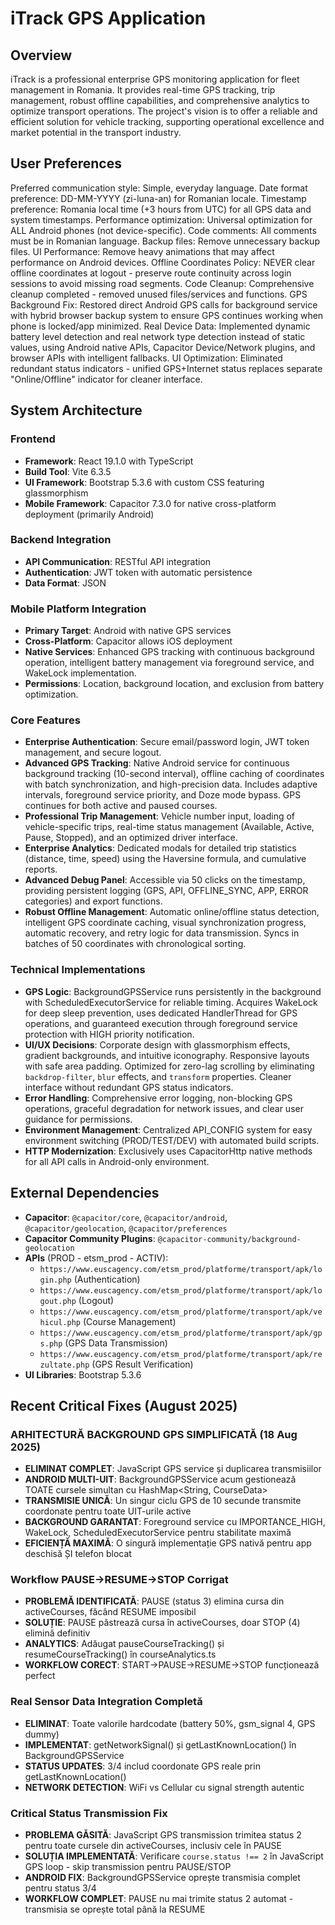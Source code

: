 # iTrack GPS Application

## Overview
iTrack is a professional enterprise GPS monitoring application for fleet management in Romania. It provides real-time GPS tracking, trip management, robust offline capabilities, and comprehensive analytics to optimize transport operations. The project's vision is to offer a reliable and efficient solution for vehicle tracking, supporting operational excellence and market potential in the transport industry.

## User Preferences
Preferred communication style: Simple, everyday language.
Date format preference: DD-MM-YYYY (zi-luna-an) for Romanian locale.
Timestamp preference: Romania local time (+3 hours from UTC) for all GPS data and system timestamps.
Performance optimization: Universal optimization for ALL Android phones (not device-specific).
Code comments: All comments must be in Romanian language.
Backup files: Remove unnecessary backup files.
UI Performance: Remove heavy animations that may affect performance on Android devices.
Offline Coordinates Policy: NEVER clear offline coordinates at logout - preserve route continuity across login sessions to avoid missing road segments.
Code Cleanup: Comprehensive cleanup completed - removed unused files/services and functions.
GPS Background Fix: Restored direct Android GPS calls for background service with hybrid browser backup system to ensure GPS continues working when phone is locked/app minimized.
Real Device Data: Implemented dynamic battery level detection and real network type detection instead of static values, using Android native APIs, Capacitor Device/Network plugins, and browser APIs with intelligent fallbacks.
UI Optimization: Eliminated redundant status indicators - unified GPS+Internet status replaces separate "Online/Offline" indicator for cleaner interface.

## System Architecture

### Frontend
- **Framework**: React 19.1.0 with TypeScript
- **Build Tool**: Vite 6.3.5
- **UI Framework**: Bootstrap 5.3.6 with custom CSS featuring glassmorphism
- **Mobile Framework**: Capacitor 7.3.0 for native cross-platform deployment (primarily Android)

### Backend Integration
- **API Communication**: RESTful API integration
- **Authentication**: JWT token with automatic persistence
- **Data Format**: JSON

### Mobile Platform Integration
- **Primary Target**: Android with native GPS services
- **Cross-Platform**: Capacitor allows iOS deployment
- **Native Services**: Enhanced GPS tracking with continuous background operation, intelligent battery management via foreground service, and WakeLock implementation.
- **Permissions**: Location, background location, and exclusion from battery optimization.

### Core Features
- **Enterprise Authentication**: Secure email/password login, JWT token management, and secure logout.
- **Advanced GPS Tracking**: Native Android service for continuous background tracking (10-second interval), offline caching of coordinates with batch synchronization, and high-precision data. Includes adaptive intervals, foreground service priority, and Doze mode bypass. GPS continues for both active and paused courses.
- **Professional Trip Management**: Vehicle number input, loading of vehicle-specific trips, real-time status management (Available, Active, Pause, Stopped), and an optimized driver interface.
- **Enterprise Analytics**: Dedicated modals for detailed trip statistics (distance, time, speed) using the Haversine formula, and cumulative reports.
- **Advanced Debug Panel**: Accessible via 50 clicks on the timestamp, providing persistent logging (GPS, API, OFFLINE_SYNC, APP, ERROR categories) and export functions.
- **Robust Offline Management**: Automatic online/offline status detection, intelligent GPS coordinate caching, visual synchronization progress, automatic recovery, and retry logic for data transmission. Syncs in batches of 50 coordinates with chronological sorting.

### Technical Implementations
- **GPS Logic**: BackgroundGPSService runs persistently in the background with ScheduledExecutorService for reliable timing. Acquires WakeLock for deep sleep prevention, uses dedicated HandlerThread for GPS operations, and guaranteed execution through foreground service protection with HIGH priority notification.
- **UI/UX Decisions**: Corporate design with glassmorphism effects, gradient backgrounds, and intuitive iconography. Responsive layouts with safe area padding. Optimized for zero-lag scrolling by eliminating `backdrop-filter`, `blur` effects, and `transform` properties. Cleaner interface without redundant GPS status indicators.
- **Error Handling**: Comprehensive error logging, non-blocking GPS operations, graceful degradation for network issues, and clear user guidance for permissions.
- **Environment Management**: Centralized API_CONFIG system for easy environment switching (PROD/TEST/DEV) with automated build scripts.
- **HTTP Modernization**: Exclusively uses CapacitorHttp native methods for all API calls in Android-only environment.

## External Dependencies
- **Capacitor**: `@capacitor/core`, `@capacitor/android`, `@capacitor/geolocation`, `@capacitor/preferences`
- **Capacitor Community Plugins**: `@capacitor-community/background-geolocation`
- **APIs** (PROD - etsm_prod - ACTIV):
    - `https://www.euscagency.com/etsm_prod/platforme/transport/apk/login.php` (Authentication)
    - `https://www.euscagency.com/etsm_prod/platforme/transport/apk/logout.php` (Logout)
    - `https://www.euscagency.com/etsm_prod/platforme/transport/apk/vehicul.php` (Course Management)
    - `https://www.euscagency.com/etsm_prod/platforme/transport/apk/gps.php` (GPS Data Transmission)
    - `https://www.euscagency.com/etsm_prod/platforme/transport/apk/rezultate.php` (GPS Result Verification)
- **UI Libraries**: Bootstrap 5.3.6

## Recent Critical Fixes (August 2025)

### **ARHITECTURĂ BACKGROUND GPS SIMPLIFICATĂ (18 Aug 2025)**
- **ELIMINAT COMPLET**: JavaScript GPS service și duplicarea transmisiilor 
- **ANDROID MULTI-UIT**: BackgroundGPSService acum gestionează TOATE cursele simultan cu HashMap<String, CourseData>
- **TRANSMISIE UNICĂ**: Un singur ciclu GPS de 10 secunde transmite coordonate pentru toate UIT-urile active 
- **BACKGROUND GARANTAT**: Foreground service cu IMPORTANCE_HIGH, WakeLock, ScheduledExecutorService pentru stabilitate maximă
- **EFICIENȚĂ MAXIMĂ**: O singură implementație GPS nativă pentru app deschisă ȘI telefon blocat

### **Workflow PAUSE→RESUME→STOP Corrigat**
- **PROBLEMĂ IDENTIFICATĂ**: PAUSE (status 3) elimina cursa din activeCourses, făcând RESUME imposibil
- **SOLUȚIE**: PAUSE păstrează cursa în activeCourses, doar STOP (4) elimină definitiv
- **ANALYTICS**: Adăugat pauseCourseTracking() și resumeCourseTracking() în courseAnalytics.ts
- **WORKFLOW CORECT**: START→PAUSE→RESUME→STOP funcționează perfect

### **Real Sensor Data Integration Completă**
- **ELIMINAT**: Toate valorile hardcodate (battery 50%, gsm_signal 4, GPS dummy)
- **IMPLEMENTAT**: getNetworkSignal() și getLastKnownLocation() în BackgroundGPSService
- **STATUS UPDATES**: 3/4 includ coordonate GPS reale prin getLastKnownLocation()
- **NETWORK DETECTION**: WiFi vs Cellular cu signal strength autentic

### **Critical Status Transmission Fix**
- **PROBLEMA GĂSITĂ**: JavaScript GPS transmission trimitea status 2 pentru toate cursele din activeCourses, inclusiv cele în PAUSE
- **SOLUȚIA IMPLEMENTATĂ**: Verificare `course.status !== 2` în JavaScript GPS loop - skip transmission pentru PAUSE/STOP
- **ANDROID FIX**: BackgroundGPSService oprește transmisia complet pentru status 3/4 
- **WORKFLOW COMPLET**: PAUSE nu mai trimite status 2 automat - transmisia se oprește total până la RESUME